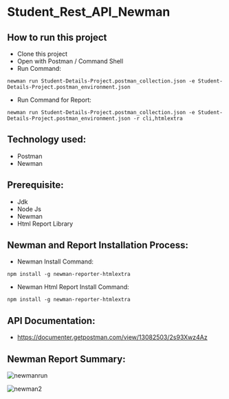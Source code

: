 # Student_Rest_API_Newman

## How to run this project
- Clone this project
- Open with Postman / Command Shell
- Run Command:  
```console 
newman run Student-Details-Project.postman_collection.json -e Student-Details-Project.postman_environment.json
```
- Run Command for Report: 
```console 
newman run Student-Details-Project.postman_collection.json -e Student-Details-Project.postman_environment.json -r cli,htmlextra
```

## Technology used:
- Postman
- Newman

## Prerequisite:
- Jdk
- Node Js
- Newman
- Html Report Library

## Newman and Report Installation Process:
- Newman Install Command:
```console
npm install -g newman-reporter-htmlextra
```
- Newman Html Report Install Command:
```console
npm install -g newman-reporter-htmlextra
```

## API Documentation:
- https://documenter.getpostman.com/view/13082503/2s93Xwz4Az

## Newman Report Summary:

![newmanrun](https://github.com/Mahir-Afsar/Student_Rest_API_Postman_Newman/assets/123372012/f37175dd-7ea0-4143-b2f3-b024a5f3ca41)

![newman2](https://github.com/Mahir-Afsar/Student_Rest_API_Postman_Newman/assets/123372012/d03d8073-d73b-408e-886a-423a1a2922c1)
